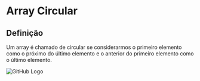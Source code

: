 # Array Circular

## Definição 

Um array é chamado de circular se considerarmos o primeiro elemento como o próximo do último elemento e o anterior do
primeiro elemento como o último elemento.

![GitHub Logo](http://www.mathcs.emory.edu/~cheung/Courses/171/Syllabus/8-List/FIGS/queue04.gif)

